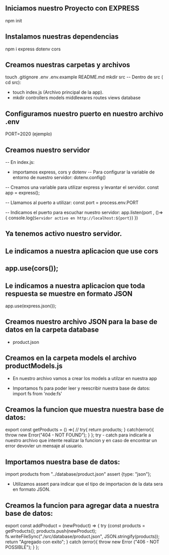 ## Iniciamos nuestro Proyecto con EXPRESS
npm init

## Instalamos nuestras dependencias
npm i express dotenv cors

## Creamos nuestras carpetas y archivos
touch .gitignore .env .env.example README.md
mkdir src 
-- Dentro de src ( cd src):
- touch index.js (Archivo principal de la app).
- mkdir controllers models middlewares routes views database
## Configuramos nuestro puerto en nuestro archivo .env
PORT=2020 (ejemplo)

## Creamos nuestro servidor
-- En index.js:
- importamos express, cors y dotenv 
-- Para configurar la variable de entorno de nuestro servidor:
   dotenv.config()

-- Creamos una variable para utilizar express y levantar el servidor.
   const app = express();

-- Llamamos al puerto a utilizar:
   const port = process.env.PORT

-- Indicamos el puerto para escuchar nuestro servidor:
   app.listen(port , ()=>{
    console.log(`Servidor activo en http://localhost:${port}`)
   })
## Ya tenemos activo nuestro servidor.

## Le indicamos a nuestra aplicacion que use cors
   app.use(cors());
- 
## Le indicamos a nuestra aplicacion que toda respuesta se muestre en formato JSON
   app.use(express.json());

## Creamos nuestro archivo JSON para la base de datos en la carpeta database
- product.json

## Creamos en la carpeta models el archivo productModels.js
- En nuestro archivo vamos a crear los models a utilzar en nuestra app

- Importamos fs para poder leer y reescribir nuestra base de datos:
   import fs from 'node:fs'

## Creamos la funcion que muestra nuestra base de datos:
  
  export const getProducts = () =>{
    //
    try{
      return products;
    } catch(error){
    throw new Error("404 - NOT FOUND");
    }
  };
try - catch para indicarle a nuestro archivo que intente realizar la funcion y en caso de encontrar un error devovler un mensaje al usuario.

## Importamos nuestra base de datos:

  import products from "../database/product.json" assert {type: "json"};
- Utilizamos assert para indicar que el tipo de importacion de la data sera en formato JSON.

## Creamos la funcion para agregar data a nuestra base de datos:

export const addProduct = (newProduct) => {
   try {const products = getProducts();
    products.push(newProduct);
    fs.writeFileSync("./src/database/product.json", JSON.stringify(products));
    return "Agregado con exito";
} catch (error){
    throw new Error ("406 - NOT POSSIBLE");
}
};

